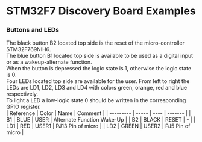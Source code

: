 # STM32F7 Discovery Board Examples

### Buttons and LEDs
The black button B2 located top side is the reset of the micro-controller STM32F769NIH6.  
The blue button B1 located top side is available to be used as a digital input or as a wakeup-alternate function.  
When the button is depressed the logic state is 1, otherwise the logic state is 0.  
Four LEDs located top side are available for the user. From left to right the LEDs are LD1, LD2, LD3 and LD4 with colors green, orange, red and blue respectively.  
To light a LED a low-logic state 0 should be written in the corresponding GPIO register.  
| Reference | Color | Name | Comment |
| --------- | ----- | ---- | ------- |
| B1 | BLUE | USER | Alternate Function Wake-Up |
| B2 | BLACK | RESET | - |
| LD1 | RED | USER1 | PJ13 Pin of micro |
| LD2 | GREEN | USER2 | PJ5 Pin of micro |

